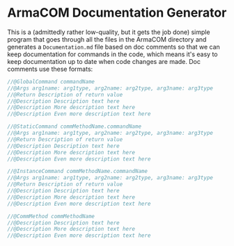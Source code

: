 # ArmaCOM Documentation Generator

This is a (admittedly rather low-quality, but it gets the job done) simple program that goes through all the files in the ArmaCOM directory and generates a `Documentation.md` file based on doc comments so that we can keep documentation for commands in the code, which means it's easy to keep documentation up to date when code changes are made. Doc comments use these formats:

```C++
//@GlobalCommand commandName
//@Args arg1name: arg1type, arg2name: arg2type, arg3name: arg3type
//@Return Description of return value
//@Description Description text here
//@Description More description text here
//@Description Even more description text here

//@StaticCommand commMethodName.commandName
//@Args arg1name: arg1type, arg2name: arg2type, arg3name: arg3type
//@Return Description of return value
//@Description Description text here
//@Description More description text here
//@Description Even more description text here

//@InstanceCommand commMethodName.commandName
//@Args arg1name: arg1type, arg2name: arg2type, arg3name: arg3type
//@Return Description of return value
//@Description Description text here
//@Description More description text here
//@Description Even more description text here

//@CommMethod commMethodName
//@Description Description text here
//@Description More description text here
//@Description Even more description text here
```